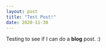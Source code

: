 ```yaml
---
layout: post
title: "Test Post!"
date: 2020-11-30
---
```


Testing to see if I can do a **blog** post. :)
